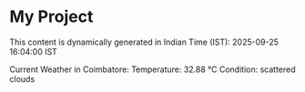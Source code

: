 # My Project

This content is dynamically generated in Indian Time (IST): 2025-09-25 16:04:00 IST


Current Weather in Coimbatore:
Temperature: 32.88 °C
Condition: scattered clouds
